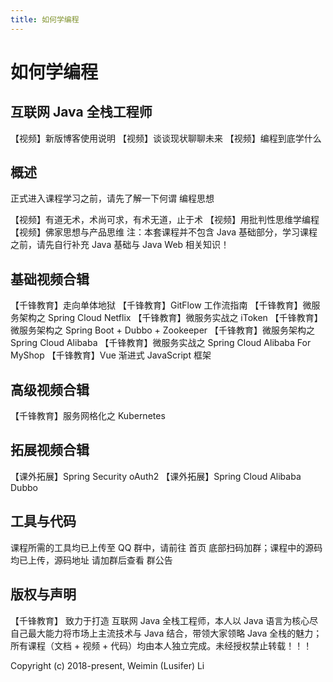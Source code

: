 ```yaml
---
title: 如何学编程
---
```


# 如何学编程
## 互联网 Java 全栈工程师
【视频】新版博客使用说明
【视频】谈谈现状聊聊未来
【视频】编程到底学什么
## 概述
正式进入课程学习之前，请先了解一下何谓 编程思想

【视频】有道无术，术尚可求，有术无道，止于术
【视频】用批判性思维学编程
【视频】佛家思想与产品思维
注：本套课程并不包含 Java 基础部分，学习课程之前，请先自行补充 Java 基础与 Java Web 相关知识！

## 基础视频合辑
【千锋教育】走向单体地狱
【千锋教育】GitFlow 工作流指南
【千锋教育】微服务架构之 Spring Cloud Netflix
【千锋教育】微服务实战之 iToken
【千锋教育】微服务架构之 Spring Boot + Dubbo + Zookeeper
【千锋教育】微服务架构之 Spring Cloud Alibaba
【千锋教育】微服务实战之 Spring Cloud Alibaba For MyShop
【千锋教育】Vue 渐进式 JavaScript 框架
## 高级视频合辑
【千锋教育】服务网格化之 Kubernetes
## 拓展视频合辑
【课外拓展】Spring Security oAuth2
【课外拓展】Spring Cloud Alibaba Dubbo
## 工具与代码
课程所需的工具均已上传至 QQ 群中，请前往 首页 底部扫码加群；课程中的源码均已上传，源码地址 请加群后查看 群公告

## 版权与声明
【千锋教育】 致力于打造 互联网 Java 全栈工程师，本人以 Java 语言为核心尽自己最大能力将市场上主流技术与 Java 结合，带领大家领略 Java 全栈的魅力；所有课程（文档 + 视频 + 代码）均由本人独立完成。未经授权禁止转载！！！

Copyright (c) 2018-present, Weimin (Lusifer) Li